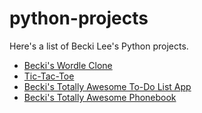 # python-projects

Here's a list of Becki Lee's Python projects.

- [Becki's Wordle Clone](./wordle/)
- [Tic-Tac-Toe](./tic-tac-toe/)
- [Becki's Totally Awesome To-Do List App](./todo-app/)
- [Becki's Totally Awesome Phonebook](./phonebook/)